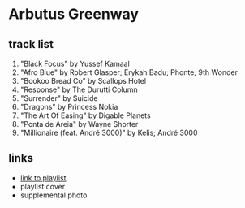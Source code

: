 # Arbutus Greenway

## track list

1. "Black Focus" by Yussef Kamaal
2. "Afro Blue" by Robert Glasper; Erykah Badu; Phonte; 9th Wonder
3. "Bookoo Bread Co" by Scallops Hotel
4. "Response" by The Durutti Column
5. "Surrender" by Suicide
6. "Dragons" by Princess Nokia
7. "The Art Of Easing" by Digable Planets
8. "Ponta de Areia" by Wayne Shorter
9. "Millionaire (feat. André 3000)" by Kelis; André 3000

## links

- [link to playlist](https://open.spotify.com/playlist/3KNiNoddkD0HhlAfxsHw79)
- playlist cover
- supplemental photo

